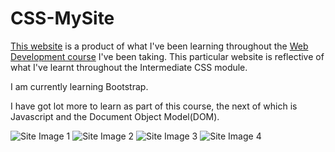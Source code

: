 # CSS-MySite

[This website](https://davidjosephind.github.io/CSS-MySite/) is a product of what I've been learning throughout the [Web Development course](https://www.udemy.com/course/the-complete-web-development-bootcamp/) I've been taking. This particular website is reflective of what I've learnt throughout the Intermediate CSS module.

I am currently learning Bootstrap.

I have got lot more to learn as part of this course, the next of which is Javascript and the Document Object Model(DOM).

![Site Image 1](https://raw.githubusercontent.com/davidjosephind/CSS-MySite/main/images/Site-img-1.jpg)
![Site Image 2](https://raw.githubusercontent.com/davidjosephind/CSS-MySite/main/images/Site-img-2.jpg)
![Site Image 3](https://raw.githubusercontent.com/davidjosephind/CSS-MySite/main/images/Site-img-3.jpg)
![Site Image 4](https://raw.githubusercontent.com/davidjosephind/CSS-MySite/main/images/Site-img-5.jpg)
